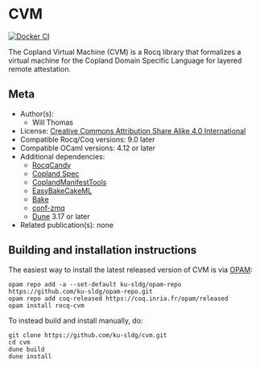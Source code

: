 <!---
This file was generated from `meta.yml`, please do not edit manually.
Follow the instructions on https://github.com/coq-community/templates to regenerate.
--->
# CVM

[![Docker CI][docker-action-shield]][docker-action-link]

[docker-action-shield]: https://github.com/ku-sldg/cvm/actions/workflows/docker-action.yml/badge.svg?branch=main
[docker-action-link]: https://github.com/ku-sldg/cvm/actions/workflows/docker-action.yml




The Copland Virtual Machine (CVM) is a Rocq library that formalizes a virtual machine for the Copland Domain Specific Language for layered remote attestation.

## Meta

- Author(s):
  - Will Thomas
- License: [Creative Commons Attribution Share Alike 4.0 International](LICENSE)
- Compatible Rocq/Coq versions: 9.0 later
- Compatible OCaml versions: 4.12 or later
- Additional dependencies:
  - [RocqCandy](https://github.com/ku-sldg/rocq-candy)
  - [Copland Spec](https://github.com/ku-sldg/copland-spec)
  - [CoplandManifestTools](https://github.com/ku-sldg/copland-manifest-tools)
  - [EasyBakeCakeML](https://github.com/Durbatuluk1701/EasyBakeCakeML)
  - [Bake](https://github.com/Durbatuluk1701/bake)
  - [conf-zmq](https://opam.ocaml.org/packages/conf-zmq/)
  - [Dune](https://dune.build) 3.17 or later
- Related publication(s): none

## Building and installation instructions

The easiest way to install the latest released version of CVM
is via [OPAM](https://opam.ocaml.org/doc/Install.html):

```shell
opam repo add -a --set-default ku-sldg/opam-repo https://github.com/ku-sldg/opam-repo.git
opam repo add coq-released https://coq.inria.fr/opam/released
opam install rocq-cvm
```

To instead build and install manually, do:

``` shell
git clone https://github.com/ku-sldg/cvm.git
cd cvm
dune build
dune install
```



